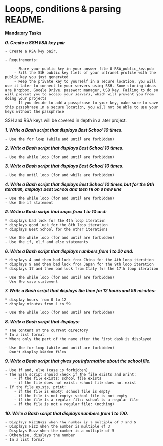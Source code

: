 # Loops, conditions & parsing README.

**Mandatory Tasks**

***0. Create a SSH RSA key pair***

	- Create a RSA key pair.

	- Requirements:

		- Share your public key in your answer file 0-RSA_public_key.pub
		- Fill the SSH public key field of your intranet profile with the public key you just generated
		- Keep the private key to yourself in a secure location, you will use it later to connect to your servers using SSH. Some storing ideas are Dropbox, Google Drive, password manager, USB key. Failing to do so will prevent you to access your servers, which will prevent you from doing your projects
		- If you decide to add a passphrase to your key, make sure to save this passphrase in a secure location, you will not be able to use your keys without the passphrase
SSH and RSA keys will be covered in depth in a later project.


***1. Write a Bash script that displays Best School 10 times.***

	- Use the for loop (while and until are forbidden)

***2. Write a Bash script that displays Best School 10 times.***

	- Use the while loop (for and until are forbidden)

***3. Write a Bash script that displays Best School 10 times.***

	- Use the until loop (for and while are forbidden)

***4. Write a Bash script that displays Best School 10 times, but for the 9th iteration, displays Best School and then Hi on a new line.***

	- Use the while loop (for and until are forbidden)
	- Use the if statement

***5. Write a Bash script that loops from 1 to 10 and:***

	* displays bad luck for the 4th loop iteration
	* displays good luck for the 8th loop iteration
	* displays Best School for the other iterations

	- Use the while loop (for and until are forbidden)
	- Use the if, elif and else statements

***6. Write a Bash script that displays numbers from 1 to 20 and:***

	* displays 4 and then bad luck from China for the 4th loop iteration
	* displays 9 and then bad luck from Japan for the 9th loop iteration
	* displays 17 and then bad luck from Italy for the 17th loop iteration

	- Use the while loop (for and until are forbidden)
	- Use the case statement

***7. Write a Bash script that displays the time for 12 hours and 59 minutes:***

	* display hours from 0 to 12
	* display minutes from 1 to 59

	- Use the while loop (for and until are forbidden)

***8. Write a Bash script that displays:***

	* The content of the current directory
	* In a list format
	* Where only the part of the name after the first dash is displayed

	- Use the for loop (while and until are forbidden)
	- Don't display hidden files

***9. Write a Bash script that gives you information about the school file.***

	- Use if and, else (case is forbidden)
	- The Bash script should check if the file exists and print:
		- if the file exists: school file exists
		- if the file does not exist: school file does not exist
	- If the file exists, print:
		- if the file is empty: school file is empty
		- if the file is not empty: school file is not empty
		- if the file is a regular file: school is a regular file
		- if the file is not a regular file: (nothing)

***10. Write a Bash script that displays numbers from 1 to 100.***

	- Displays FizzBuzz when the number is a multiple of 3 and 5
	- Displays Fizz when the number is multiple of 3
	- Displays Buzz when the number is a multiple of 5
	- Otherwise, displays the number
	- In a list format
